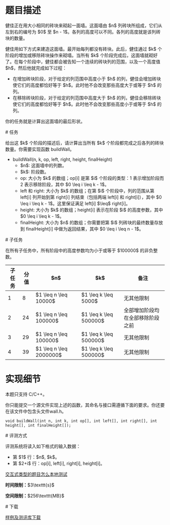 # 题目描述

<p>健佳正在用大小相同的砖块来砌起一面墙。这面墙由 $n$ 列砖块所组成，它们从左到右的编号为 $0$ 至 $n - 1$。各列的高度可以不同。各列的高度就是该列砖块的数量。</p>
<p>健佳用如下方式来建造这面墙。最开始每列都没有砖块。此后，健佳通过 $k$ 个阶段的增加或移除砖块操作来砌墙。当所有 $k$ 个阶段完成后，这面墙就砌好了。在每个阶段中，健佳都会被告知一个连续的砖块列的范围，以及一个高度值 $h$，然后他就完成如下过程：</p>
<ul><li>在增加砖块阶段，对于给定的列范围中高度小于 $h$ 的列，健佳会增加砖块使它们的高度都恰好等于 $h$。此时他不会改变那些高度大于或等于 $h$ 的列。</li>
<li>在移除砖块阶段，对于给定的列范围中高度大于 $h$ 的列，健佳会移除砖块使它们的高度都恰好等于 $h$。此时他不会改变那些高度小于或等于 $h$ 的列。</li>
</ul><p>你的任务就是计算出这面墙的最后形状。</p>
# 任务


<p>给出这 $k$ 个阶段的描述后，请计算出当所有 $k$ 个阶段都完成之后各列的砖块数量。你需要实现函数 buildWall。</p>
<ul><li>buildWall(n, k, op, left, right, height, finalHeight)<ul><li>$n$: 这面墙中的列数。</li>
<li>$k$: 阶段数。</li>
<li>op: 大小为 $k$ 的数组；op[i] 是第 $i$ 个阶段的类型：1 表示增加阶段而 2 表示移除阶段，其中 $0 \leq i \leq k - 1$。</li>
<li>left 和 right: 大小为 $k$ 的数组；在第 $i$ 个阶段中，列的范围从第 left[i] 列开始到第 right[i] 列结束（包括两端 left[i] 和 right[i]），其中 $0 \leq i \leq k - 1$。这里保证满足 left[i] $\leq$ right[i]。</li>
<li>height: 大小为 $k$ 的数组；height[i] 表示在阶段 $i$ 的高度参数，其中 $0 \leq i \leq k - 1$。</li>
<li>finalHeight: 大小为 $n$ 的数组；你需要把第 $i$ 列砖块的最终数量存放到 finalHeight[i] 中做为返回结果，其中 $0 \leq i \leq n - 1$。</li>
</ul></li>
</ul># 子任务


<p>在所有子任务中，所有阶段中的高度参数均为小于或等于 $100000$ 的非负整数。</p>
<div class="table-responsive">
<table class="table table-bordered table-text-center table-vertical-middle"><thead><tr><th>子任务</th>
<th>分值</th>
<th>$n$</th>
<th>$k$</th>
<th>备注</th>
</tr></thead><tbody><tr><td>1</td><td>8</td><td>$1 \leq n \leq 10000$</td><td>$1 \leq k \leq 5000$</td><td>无其他限制</td></tr><tr><td>2</td><td>24</td><td>$1 \leq n \leq 100000$</td><td>$1 \leq k \leq 500000$</td><td>全部增加阶段均在全部移除阶段之前</td></tr><tr><td>3</td><td>29</td><td>$1 \leq n \leq 100000$</td><td>$1 \leq k \leq 500000$</td><td>无其他限制</td></tr><tr><td>4</td><td>39</td><td>$1 \leq n \leq 2000000$</td><td>$1 \leq k \leq 500000$</td><td>无其他限制</td></tr></tbody></table></div>

# 实现细节


<p>本题只支持 C/C++。</p>
<p>你只能提交一个源文件实现上述的函数，其命名与接口需遵循下面的要求。你还要在该文件中包含头文件wall.h。</p>
<pre><code class="sh_cpp">void buildWall(int n, int k, int op[], int left[], int right[], int height[], int finalHeight[]);</code></pre>
# 评测方式


<p>评测系统将读入如下格式的输入数据：</p>
<ul><li>第 $1$ 行：$n$, $k$。</li>
<li>第 $2+i$ 行：op[i], left[i], right[i], height[i]。</li>
</ul><p><a href="/faq">交互式类型的题目怎么本地测试</a></p>
<p><strong>时间限制：</strong>$3\texttt{s}$</p>
<p><strong>空间限制：</strong>$256\texttt{MB}$</p>
# 下载


<p><a href="/download.php?type=problem&amp;id=25">样例及测评库下载</a></p>
